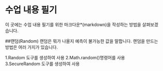 # 수업 내용 필기

이 곳에는 수업 내용 필기를 위한 마크다운*(markdown)을 작성하는 방법을 살펴보겠습니다.

##랜덤(Random)
랜덤은 뭐가 나올지 예측이 불가능한 값을 말합니다.
랜덤을 만드는 방법은 여러 가지가 있습니다.

1.Random 도구를 생성하여 사용
2.Math.random()명령어를 사용
3.SecureRandom 도구를 생성하여 사용
